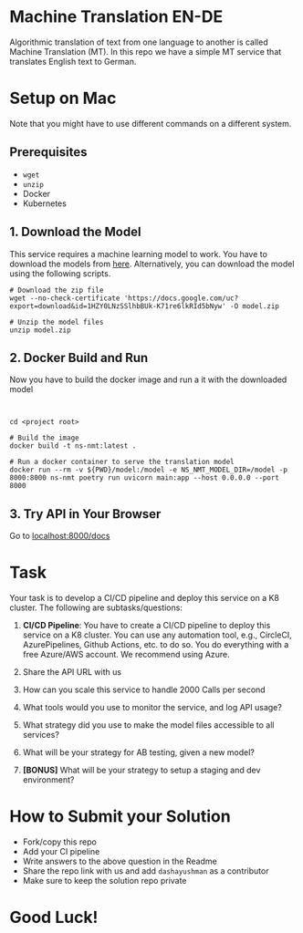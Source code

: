 # Machine Translation EN-DE
Algorithmic translation of text from one language to another is called Machine Translation (MT).
In this repo we have a simple MT service that translates English text to German.

# Setup on Mac
Note that you might have to use different commands on a different system. 

## Prerequisites

- `wget`
- `unzip`
- Docker
- Kubernetes

## 1. Download the Model
This service requires a machine learning model to work. You have to download the models from [here](https://drive.google.com/file/d/1HZY0LNzSSlhbBUk-K71re6lkRId5bNyw/view?usp=sharing).
Alternatively, you can download the model using the following scripts.  

```shell script
# Download the zip file
wget --no-check-certificate 'https://docs.google.com/uc?export=download&id=1HZY0LNzSSlhbBUk-K71re6lkRId5bNyw' -O model.zip

# Unzip the model files
unzip model.zip
```

## 2. Docker Build and Run
Now you have to build the docker image and run a it with the downloaded model

```shell script


cd <project root>

# Build the image
docker build -t ns-nmt:latest .

# Run a docker container to serve the translation model
docker run --rm -v ${PWD}/model:/model -e NS_NMT_MODEL_DIR=/model -p 8000:8000 ns-nmt poetry run uvicorn main:app --host 0.0.0.0 --port 8000
```

## 3. Try API in Your Browser

Go to [localhost:8000/docs](localhost:8000/docs) 


# Task
Your task is to develop a CI/CD pipeline and deploy this service on a K8 cluster.
The following are subtasks/questions:

1. **CI/CD Pipeline**:
   You have to create a CI/CD pipeline to deploy this service on a K8 cluster.
   You can use any automation tool, e.g., CircleCI, AzurePipelines, Github Actions, etc. to do so.
   You do everything with a free Azure/AWS account. We recommend using Azure.  

2. Share the API URL with us

3. How can you scale this service to handle 2000 Calls per second

4. What tools would you use to monitor the service, and log API usage?

5. What strategy did you use to make the model files accessible to all services?

6. What will be your strategy for AB testing, given a new model? 

7. **[BONUS]** What will be your strategy to setup a staging and dev environment?

# How to Submit your Solution
- Fork/copy this repo
- Add your CI pipeline
- Write answers to the above question in the Readme
- Share the repo link with us and add `dashayushman` as a contributor
- Make sure to keep the solution repo private

# Good Luck!
